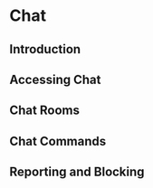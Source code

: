 # Chat

## Introduction 

## Accessing Chat

## Chat Rooms

## Chat Commands

## Reporting and Blocking


